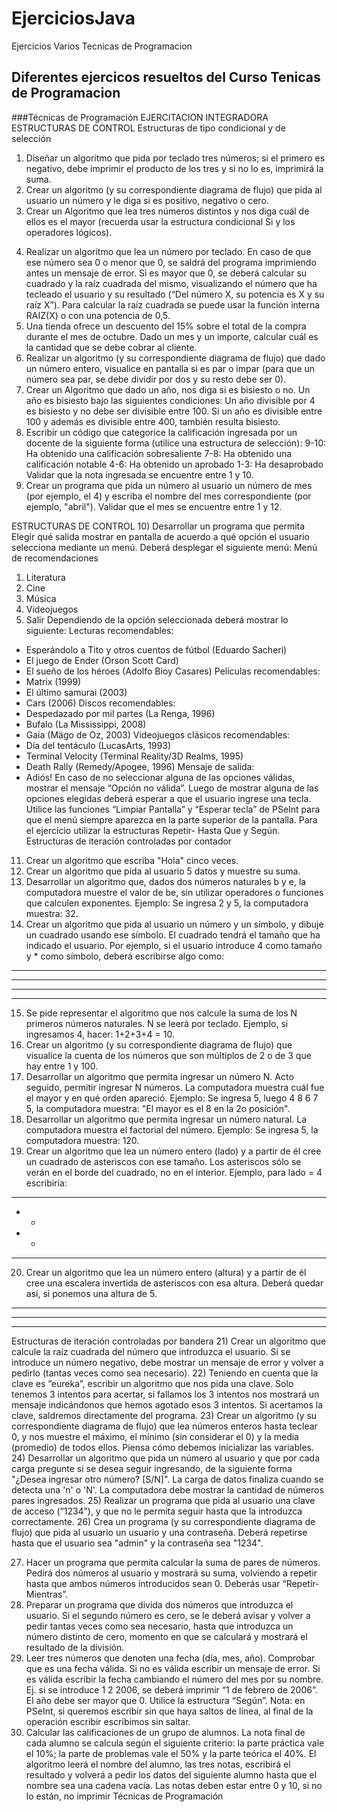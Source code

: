 # EjerciciosJava
Ejercicios Varios Tecnicas de Programacion
## Diferentes ejercicos resueltos del Curso Tenicas de Programacion
###Técnicas de Programación
EJERCITACION INTEGRADORA ESTRUCTURAS DE CONTROL 
Estructuras de tipo condicional y de selección 
1.  Diseñar un algoritmo que pida por teclado tres números; si el primero es negativo, debe imprimir el producto de los tres y si no lo es, imprimirá la suma. 
2. Crear un algoritmo (y su correspondiente diagrama de flujo) que pida al usuario un número y le diga si es positivo, negativo o cero. 
3. Crear un Algoritmo que lea tres números distintos y nos diga cuál de ellos es el mayor (recuerda usar la estructura condicional Si y los operadores lógicos). 
4) Realizar un algoritmo que lea un número por teclado. En caso de que ese número sea 0 o menor que 0, se saldrá del programa imprimiendo antes un mensaje de error. Si es mayor que 0, se deberá calcular su cuadrado y la raíz cuadrada del mismo, visualizando el número que ha tecleado el usuario y su resultado (“Del número X, su potencia es X y su raíz X”). Para calcular la raíz cuadrada se puede usar la función interna RAIZ(X) o con una potencia de 0,5. 
5) Una tienda ofrece un descuento del 15% sobre el total de la compra durante el mes de octubre. Dado un mes y un importe, calcular cuál es la cantidad que se debe cobrar al cliente. 
6) Realizar un algoritmo (y su correspondiente diagrama de flujo) que dado un número entero, visualice en pantalla si es par o impar (para que un número sea par, se debe dividir por dos y su resto debe ser 0). 
7) Crear un Algoritmo que dado un año, nos diga si es bisiesto o no. Un año es bisiesto bajo las siguientes condiciones: Un año divisible por 4 es bisiesto y no debe ser divisible entre 100. Si un año es divisible entre 100 y además es divisible entre 400, también resulta bisiesto. 
8) Escribir un código que categorice la calificación ingresada por un docente 
de la siguiente forma (utilice una estructura de selección): 
9-10: Ha obtenido una calificación sobresaliente 
7-8: Ha obtenido una calificación notable 
4-6: Ha obtenido un aprobado 
1-3: Ha desaprobado 
Validar que la nota ingresada se encuentre entre 1 y 10. 
9) Crear un programa que pida un número al usuario un número de mes (por ejemplo, el 4) y escriba el nombre del mes correspondiente (por ejemplo, "abril"). Validar que el mes se encuentre entre 1 y 12. 

ESTRUCTURAS DE CONTROL 
10) Desarrollar un programa que permita 
Elegir qué salida mostrar en pantalla de acuerdo a qué opción el usuario selecciona mediante un menú. Deberá desplegar el siguiente menú: 
Menú de recomendaciones 
1. Literatura 
2. Cine 
3. Música 
4. Videojuegos 
5. Salir 
Dependiendo de la opción seleccionada deberá mostrar lo siguiente: 
Lecturas recomendables: 
+ Esperándolo a Tito y otros cuentos de fútbol (Eduardo Sacheri) 
+ El juego de Ender (Orson Scott Card) 
+ El sueño de los héroes (Adolfo Bioy Casares) 
Películas recomendables: 
+ Matrix (1999) 
+ El último samurai (2003) 
+ Cars (2006) 
Discos recomendables: 
+ Despedazado por mil partes (La Renga, 1996) 
+ Bufalo (La Mississippi, 2008) 
+ Gaia (Mägo de Oz, 2003) 
Videojuegos clásicos recomendables: 
+ Día del tentáculo (LucasArts, 1993) 
+ Terminal Velocity (Terminal Reality/3D Realms, 1995) 
+ Death Rally (Remedy/Apogee, 1996) 
Mensaje de salida: 
+ Adiós! 
En caso de no seleccionar alguna de las opciones válidas, mostrar el mensaje “Opción no válida”. Luego de mostrar alguna de las opciones
elegidas deberá esperar a que el usuario ingrese una tecla. Utilice las funciones “Limpiar Pantalla” y “Esperar tecla” de PSeInt para que el menú siempre aparezca en la parte superior de la pantalla. Para el ejercicio utilizar la estructuras Repetir- Hasta Que y Según. 
Estructuras de iteración controladas por contador 
11) Crear un algoritmo que escriba "Hola" cinco veces. 
12) Crear un algoritmo que pida al usuario 5 datos y muestre su suma. 
13) Desarrollar un algoritmo que, dados dos números naturales b y e, la computadora muestre el valor de be, sin utilizar operadores o funciones que calculen exponentes. Ejemplo: Se ingresa 2 y 5, la computadora muestra: 32. 
14) Crear un algoritmo que pida al usuario un número y un símbolo, y dibuje un cuadrado usando ese símbolo. El cuadrado tendrá el tamaño que ha indicado el usuario. Por ejemplo, si el usuario introduce 4 como tamaño y * como símbolo, deberá escribirse algo como: 
**** 
**** 
**** 
**** 
15) Se pide representar el algoritmo que nos calcule la suma de los N primeros números naturales. N se leerá por teclado. Ejemplo, si ingresamos 4, hacer: 1+2+3+4 = 10. 
16) Crear un algoritmo (y su correspondiente diagrama de flujo) que visualice la cuenta de los números que son múltiplos de 2 o de 3 que hay entre 1 y 100. 
17) Desarrollar un algoritmo que permita ingresar un número N. Acto seguido, permitir ingresar N números. La computadora muestra cuál fue el mayor y en qué orden apareció. Ejemplo: Se ingresa 5, luego 4 8 6 7 5, la computadora muestra: "El mayor es el 8 en la 2o posición". 
18) Desarrollar un algoritmo que permita ingresar un número natural. La computadora muestra el factorial del número. Ejemplo: Se ingresa 5, la computadora muestra: 120. 
19) Crear un algoritmo que lea un número entero (lado) y a partir de él cree un cuadrado de asteriscos con ese tamaño. Los asteriscos sólo se verán en el borde del cuadrado, no en el interior. Ejemplo, para lado = 4 escribiría: 
**** 
* * 
* * 
**** 
20) Crear un algoritmo que lea un número entero (altura) y a partir de él cree una escalera invertida de asteriscos con esa altura. Deberá quedar así, si ponemos una altura de 5. 
***** 
**** 
*** ** * 
Estructuras de iteración controladas por bandera 
21) Crear un algoritmo que calcule la raíz cuadrada del número que introduzca el usuario. Si se introduce un número negativo, debe mostrar un mensaje de error y volver a pedirlo (tantas veces como sea necesario). 
22) Teniendo en cuenta que la clave es “eureka”, escribir un algoritmo que nos pida una clave. Solo tenemos 3 intentos para acertar, si fallamos los 3 intentos nos mostrará un mensaje indicándonos que hemos agotado esos 3 intentos. Si acertamos la clave, saldremos directamente del programa. 
23) Crear un algoritmo (y su correspondiente diagrama de flujo) que lea números enteros hasta teclear 0, y nos muestre el máximo, el mínimo (sin considerar el 0) y la media (promedio) de todos ellos. Piensa cómo debemos inicializar las variables. 
24) Desarrollar un algoritmo que pida un número al usuario y que por cada carga pregunte si se desea seguir ingresando, de la siguiente forma "¿Desea ingresar otro número? [S/N]". La carga de datos finaliza cuando se detecta una 'n' o 'N'. La computadora debe mostrar la cantidad de números pares ingresados. 
25) Realizar un programa que pida al usuario una clave de acceso (“1234”), y 
que no le permita seguir hasta que la introduzca correctamente. 
26) Crea un programa (y su correspondiente diagrama de flujo) que pida al usuario un usuario y una contraseña. Deberá repetirse hasta que el usuario sea "admin" y la contraseña sea "1234". 
 
27) Hacer un programa que permita 
calcular la suma de pares de números. Pedirá dos números al usuario y mostrará su suma, volviendo a repetir hasta que ambos números introducidos sean 0. Deberás usar “Repetir-Mientras”. 
28) Preparar un programa que divida dos números que introduzca el usuario. Si el segundo número es cero, se le deberá avisar y volver a pedir tantas veces como sea necesario, hasta que introduzca un número distinto de cero, momento en que se calculará y mostrará el resultado de la división. 
29) Leer tres números que denoten una fecha (día, mes, año). Comprobar que es una fecha válida. Si no es válida escribir un mensaje de error. Si es válida escribir la fecha cambiando el número del mes por su nombre. Ej. si se introduce 1 2 2006, se deberá imprimir “1 de febrero de 2006”. El año debe ser mayor que 0. Utilice la estructura “Según”. Nota: en PSeInt, si queremos escribir sin que haya saltos de línea, al final de la operación escribir escribimos sin saltar. 
30) Calcular las calificaciones de un grupo de alumnos. La nota final de cada alumno se calcula según el siguiente criterio: la parte práctica vale el 10%; la parte de problemas vale el 50% y la parte teórica el 40%. El algoritmo leerá el nombre del alumno, las tres notas, escribirá el resultado y volverá a pedir los datos del siguiente alumno hasta que el nombre sea una cadena vacía. Las notas deben estar entre 0 y 10, si no lo están, no imprimir 
Técnicas de Programación 

